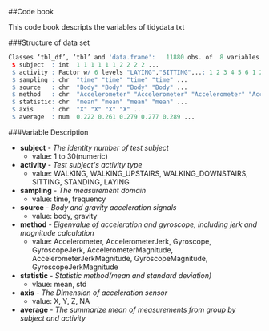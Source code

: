 ##Code book

This code book descripts the variables of tidydata.txt

###Structure of data set
```R
Classes ‘tbl_df’, ‘tbl’ and 'data.frame':	11880 obs. of  8 variables:
 $ subject  : int  1 1 1 1 1 1 2 2 2 2 ...
 $ activity : Factor w/ 6 levels "LAYING","SITTING",..: 1 2 3 4 5 6 1 2 3 4 ...
 $ sampling : chr  "time" "time" "time" "time" ...
 $ source   : chr  "Body" "Body" "Body" "Body" ...
 $ method   : chr  "Accelerometer" "Accelerometer" "Accelerometer" "Accelerometer" ...
 $ statistic: chr  "mean" "mean" "mean" "mean" ...
 $ axis     : chr  "X" "X" "X" "X" ...
 $ average  : num  0.222 0.261 0.279 0.277 0.289 ... 
```
###Variable Description
* __subject__ - _The identity number of test subject_  
  * value: 1 to 30(numeric)
* __activity__ - _Test subject's activity type_  
  * value: WALKING, WALKING_UPSTAIRS, WALKING_DOWNSTAIRS, SITTING, STANDING, LAYING
* __sampling__ - _The measurement domain_
  * value: time, frequency
* __source__ - _Body and gravity acceleration signals_
  * value: body, gravity
* __method__ - _Eigenvalue of acceleration and gyroscope, including jerk and magnitude calculation_
  * value: Accelerometer, AccelerometerJerk, Gyroscope, GyroscopeJerk, AccelerometerMagnitude, AccelerometerJerkMagnitude, GyroscopeMagnitude, GyroscopeJerkMagnitude    
* __statistic__ - _Statistic method(mean and standard deviation)_
  * vlaue: mean, std
* __axis__ - _The Dimension of acceleration sensor_
  * value: X, Y, Z, NA 
* __average__ - _The summarize mean of measurements from group by subject and activity_

